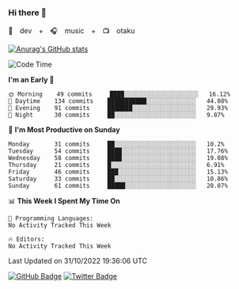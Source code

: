 ### Hi there 👋

🚀　dev　+　🎧　music　+　📺　otaku


[![Anurag's GitHub stats](https://github-readme-stats.vercel.app/api?username=koheitasaka&count_private=true&show_icons=true&theme=monokai)](https://github.com/koheitasaka/github-readme-stats)

<!--START_SECTION:waka-->
![Code Time](http://img.shields.io/badge/Code%20Time-1%2C161%20hrs%2023%20mins-blue)

**I'm an Early 🐤** 

```text
🌞 Morning    49 commits     ████░░░░░░░░░░░░░░░░░░░░░   16.12% 
🌆 Daytime    134 commits    ███████████░░░░░░░░░░░░░░   44.08% 
🌃 Evening    91 commits     ███████░░░░░░░░░░░░░░░░░░   29.93% 
🌙 Night      30 commits     ██░░░░░░░░░░░░░░░░░░░░░░░   9.87%

```
📅 **I'm Most Productive on Sunday** 

```text
Monday       31 commits     ██░░░░░░░░░░░░░░░░░░░░░░░   10.2% 
Tuesday      54 commits     ████░░░░░░░░░░░░░░░░░░░░░   17.76% 
Wednesday    58 commits     ████░░░░░░░░░░░░░░░░░░░░░   19.08% 
Thursday     21 commits     █░░░░░░░░░░░░░░░░░░░░░░░░   6.91% 
Friday       46 commits     ███░░░░░░░░░░░░░░░░░░░░░░   15.13% 
Saturday     33 commits     ██░░░░░░░░░░░░░░░░░░░░░░░   10.86% 
Sunday       61 commits     █████░░░░░░░░░░░░░░░░░░░░   20.07%

```


📊 **This Week I Spent My Time On** 

```text
💬 Programming Languages: 
No Activity Tracked This Week

🔥 Editors: 
No Activity Tracked This Week

```


 Last Updated on 31/10/2022 19:36:06 UTC
<!--END_SECTION:waka-->

[![GitHub Badge](https://img.shields.io/badge/GitHub-100000?style=for-the-badge&logo=github&logoColor=white)](https://github.com/koheitasaka)
[![Twitter Badge](https://img.shields.io/badge/Twitter-1DA1F2?style=for-the-badge&logo=twitter&logoColor=white)](https://twitter.com/sleep_asleep_)
